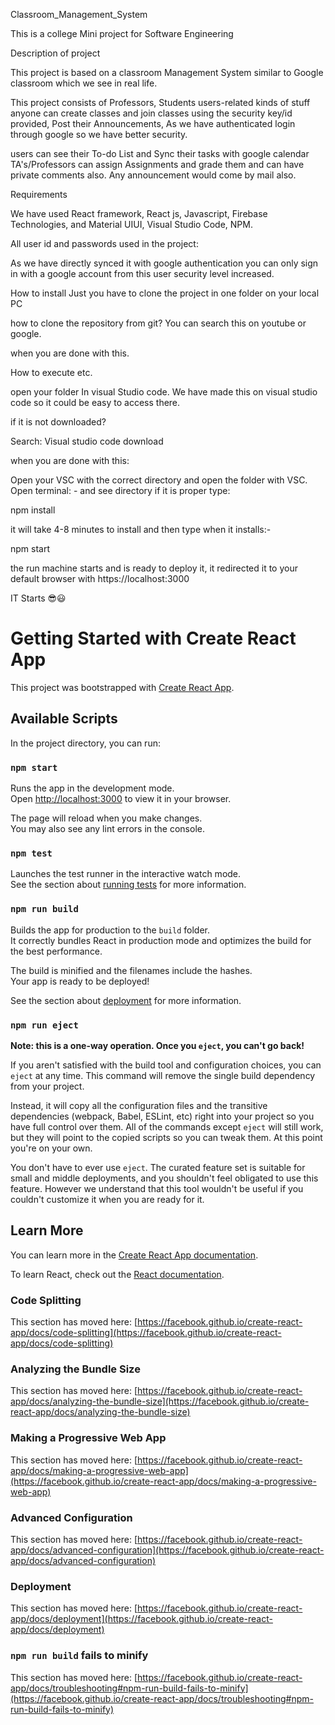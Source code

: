 Classroom_Management_System


This is a college Mini project for Software Engineering

Description of project

This project is based on a classroom Management System similar to Google classroom which we see in real life.

This project consists of Professors, Students users-related kinds of stuff anyone can create classes and join classes using the security key/id provided, Post their Announcements, As we have authenticated login through google so we have better security.

users can see their To-do List and Sync their tasks with google calendar TA's/Professors can assign Assignments and grade them and can have private comments also. Any announcement would come by mail also.

Requirements

We have used React framework, React js, Javascript, Firebase Technologies, and Material UIUI, Visual Studio Code, NPM.

All user id and passwords used in the project:

As we have directly synced it with google authentication you can only sign in with a google account from this user security level increased.

How to install Just you have to clone the project in one folder on your local PC

how to clone the repository from git? You can search this on youtube or google.

when you are done with this.

How to execute etc.

open your folder In visual Studio code. We have made this on visual studio code so it could be easy to access there.

if it is not downloaded?

Search: Visual studio code download

when you are done with this:

Open your VSC with the correct directory and open the folder with VSC. Open terminal: - and see directory if it is proper type:

npm install

it will take 4-8 minutes to install and then type when it installs:-

npm start

the run machine starts and is ready to deploy it, it redirected it to your default browser with https://localhost:3000

IT Starts 😎😃




# Getting Started with Create React App

This project was bootstrapped with [Create React App](https://github.com/facebook/create-react-app).

## Available Scripts

In the project directory, you can run:

### `npm start`

Runs the app in the development mode.\
Open [http://localhost:3000](http://localhost:3000) to view it in your browser.

The page will reload when you make changes.\
You may also see any lint errors in the console.

### `npm test`

Launches the test runner in the interactive watch mode.\
See the section about [running tests](https://facebook.github.io/create-react-app/docs/running-tests) for more information.

### `npm run build`

Builds the app for production to the `build` folder.\
It correctly bundles React in production mode and optimizes the build for the best performance.

The build is minified and the filenames include the hashes.\
Your app is ready to be deployed!

See the section about [deployment](https://facebook.github.io/create-react-app/docs/deployment) for more information.

### `npm run eject`

**Note: this is a one-way operation. Once you `eject`, you can't go back!**

If you aren't satisfied with the build tool and configuration choices, you can `eject` at any time. This command will remove the single build dependency from your project.

Instead, it will copy all the configuration files and the transitive dependencies (webpack, Babel, ESLint, etc) right into your project so you have full control over them. All of the commands except `eject` will still work, but they will point to the copied scripts so you can tweak them. At this point you're on your own.

You don't have to ever use `eject`. The curated feature set is suitable for small and middle deployments, and you shouldn't feel obligated to use this feature. However we understand that this tool wouldn't be useful if you couldn't customize it when you are ready for it.

## Learn More

You can learn more in the [Create React App documentation](https://facebook.github.io/create-react-app/docs/getting-started).

To learn React, check out the [React documentation](https://reactjs.org/).

### Code Splitting

This section has moved here: [https://facebook.github.io/create-react-app/docs/code-splitting](https://facebook.github.io/create-react-app/docs/code-splitting)

### Analyzing the Bundle Size

This section has moved here: [https://facebook.github.io/create-react-app/docs/analyzing-the-bundle-size](https://facebook.github.io/create-react-app/docs/analyzing-the-bundle-size)

### Making a Progressive Web App

This section has moved here: [https://facebook.github.io/create-react-app/docs/making-a-progressive-web-app](https://facebook.github.io/create-react-app/docs/making-a-progressive-web-app)

### Advanced Configuration

This section has moved here: [https://facebook.github.io/create-react-app/docs/advanced-configuration](https://facebook.github.io/create-react-app/docs/advanced-configuration)

### Deployment

This section has moved here: [https://facebook.github.io/create-react-app/docs/deployment](https://facebook.github.io/create-react-app/docs/deployment)

### `npm run build` fails to minify

This section has moved here: [https://facebook.github.io/create-react-app/docs/troubleshooting#npm-run-build-fails-to-minify](https://facebook.github.io/create-react-app/docs/troubleshooting#npm-run-build-fails-to-minify)
